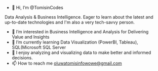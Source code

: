 - 👋 Hi, I’m @TomisinCodes

Data Analysis & Business Intelligence. Eager to learn about the latest and up-to-date technologies and I'm also a very tech-savvy person.

- 👀 I’m interested in Business Intelligence and Analysis for Delivering Value and Insights
- 🌱 I’m currently learning Data Visualization (PowerBI, Tableau), SQL(Microsoft SQL Server
- 💞️ I enjoy analyzing and visualizing data to make better and informed decisions.
- 📫 How to reach me oluwatomisinfowowe@gmail.com



<!---
TomisinCodes/TomisinCodes is a ✨ special ✨ repository because its `README.md` (this file) appears on your GitHub profile.
You can click the Preview link to take a look at your changes.
--->
